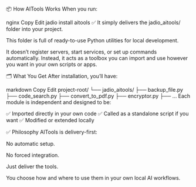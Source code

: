 📦 How AITools Works
When you run:

nginx
Copy
Edit
jadio install aitools
✅ It simply delivers the jadio_aitools/ folder into your project.

This folder is full of ready-to-use Python utilities for local development.

It doesn’t register servers, start services, or set up commands automatically. Instead, it acts as a toolbox you can import and use however you want in your own scripts or apps.

🗂️ What You Get
After installation, you’ll have:

markdown
Copy
Edit
project-root/
└── jadio_aitools/
    ├── backup_file.py
    ├── code_search.py
    ├── convert_to_pdf.py
    ├── encryptor.py
    ├── ...
Each module is independent and designed to be:

✅ Imported directly in your own code
✅ Called as a standalone script if you want
✅ Modified or extended locally

✅ Philosophy
AITools is delivery-first:

No automatic setup.

No forced integration.

Just deliver the tools.

You choose how and where to use them in your own local AI workflows.